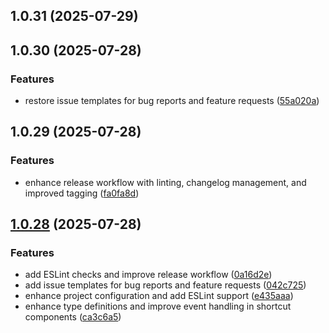 ## 1.0.31 (2025-07-29)



## 1.0.30 (2025-07-28)

### Features

- restore issue templates for bug reports and feature requests ([55a020a](https://github.com/quangtrong1506/custom-screen/commit/55a020a1b50baae64441c040563171d42e719975))

## 1.0.29 (2025-07-28)

### Features

- enhance release workflow with linting, changelog management, and improved tagging ([fa0fa8d](https://github.com/quangtrong1506/custom-screen/commit/fa0fa8d7064b59f3e38c532674890e35f6bbb76d))

## [1.0.28](https://github.com/quangtrong1506/custom-screen/compare/v1.0.27...v1.0.28) (2025-07-28)

### Features

- add ESLint checks and improve release workflow ([0a16d2e](https://github.com/quangtrong1506/custom-screen/commit/0a16d2e14ca4139c0518253f6903252fff783064))
- add issue templates for bug reports and feature requests ([042c725](https://github.com/quangtrong1506/custom-screen/commit/042c725df643c18d89ea90c5604a4d5614a35fba))
- enhance project configuration and add ESLint support ([e435aaa](https://github.com/quangtrong1506/custom-screen/commit/e435aaae4a479ec20bcd4d13467f261794bc80f5))
- enhance type definitions and improve event handling in shortcut components ([ca3c6a5](https://github.com/quangtrong1506/custom-screen/commit/ca3c6a5d96b9f0562405f35d91fc4ab26e331f24))
